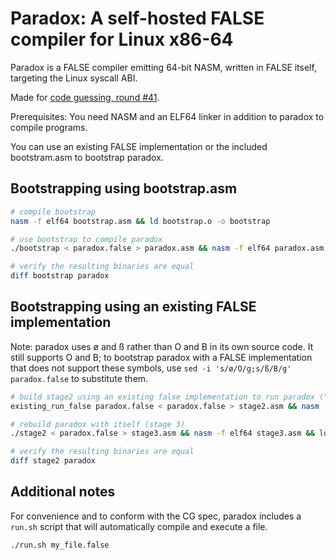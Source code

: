 # Paradox: A self-hosted FALSE compiler for Linux x86-64

Paradox is a FALSE compiler emitting 64-bit NASM, written in FALSE itself, targeting the Linux syscall ABI.

Made for [code guessing, round #41](https://cg.esolangs.gay/41/).

Prerequisites: You need NASM and an ELF64 linker in addition to paradox to compile programs.

You can use an existing FALSE implementation or the included bootstram.asm to bootstrap paradox.

## Bootstrapping using bootstrap.asm

```sh
# compile bootstrap
nasm -f elf64 bootstrap.asm && ld bootstrap.o -o bootstrap

# use bootstrap to compile paradox
./bootstrap < paradox.false > paradox.asm && nasm -f elf64 paradox.asm && ld paradox.o -o paradox

# verify the resulting binaries are equal
diff bootstrap paradox
```

## Bootstrapping using an existing FALSE implementation

Note: paradox uses ø and ß rather than O and B in its own source code. It still supports O and B; to bootstrap paradox with a FALSE implementation that does not support these symbols, use `sed -i 's/ø/O/g;s/ß/B/g' paradox.false` to substitute them.

```sh
# build stage2 using an existing false implementation to run paradox ("stage 1")
existing_run_false paradox.false < paradox.false > stage2.asm && nasm -f elf64 stage2.asm && ld stage2.o -o stage2

# rebuild paradox with itself (stage 3)
./stage2 < paradox.false > stage3.asm && nasm -f elf64 stage3.asm && ld stage3.o -o paradox

# verify the resulting binaries are equal
diff stage2 paradox
```

## Additional notes

For convenience and to conform with the CG spec, paradox includes a `run.sh` script that will automatically compile and execute a file.
```sh
./run.sh my_file.false
```
